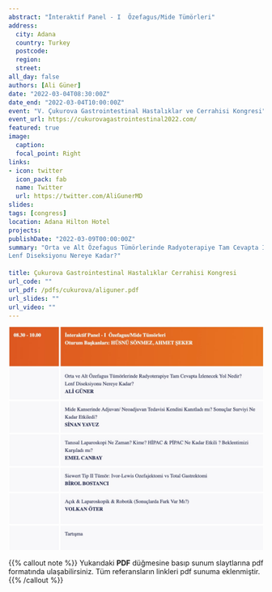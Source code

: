 ```yaml
---
abstract: "İnteraktif Panel - I  Özefagus/Mide Tümörleri"
address:
  city: Adana
  country: Turkey
  postcode: 
  region: 
  street: 
all_day: false
authors: [Ali Güner]
date: "2022-03-04T08:30:00Z"
date_end: "2022-03-04T10:00:00Z"
event: "V. Çukurova Gastrointestinal Hastalıklar ve Cerrahisi Kongresi"
event_url: https://cukurovagastrointestinal2022.com/
featured: true
image:
  caption: 
  focal_point: Right
links:
- icon: twitter
  icon_pack: fab
  name: Twitter
  url: https://twitter.com/AliGunerMD
slides:
tags: [congress]
location: Adana Hilton Hotel
projects:
publishDate: "2022-03-09T00:00:00Z"
summary: "Orta ve Alt Özefagus Tümörlerinde Radyoterapiye Tam Cevapta İzlenecek Yol Nedir?
Lenf Diseksiyonu Nereye Kadar?"

title: Çukurova Gastrointestinal Hastalıklar Cerrahisi Kongresi
url_code: ""
url_pdf: /pdfs/cukurova/aliguner.pdf
url_slides: ""
url_video: ""
---
```


![Oturum programı](images/cukurova.jpg)

{{% callout note %}}
Yukarıdaki **PDF** düğmesine basıp sunum slaytlarına pdf formatında ulaşabilirsiniz. Tüm referansların linkleri pdf sunuma eklenmiştir.
{{% /callout %}}
